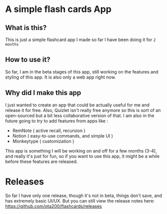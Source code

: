 # A simple flash cards App 

## What is this? 
This is just a simple flashcard app I made so far I have been doing it for ``2 months ``

## How to use it? 
So far, I am in the beta stages of this app, still working on the features and styling of this app. It is also only a web app right now. 

## Why did I make this app 
I just wanted to create an app that could be actually useful for me and release it for free. Also, Quizlet isn't really free anymore so this is sort of an open-sourced but a bit less collaborative version of that. I am also in the future going to try to add features from apps like : 
- RemNote ( active recall, recursion )
- Notion ( easy-to-use commands, and simple UI )
- Monkeytype ( customization )

This app is something I will be working on and off for a few months (3-4), and really it's just for fun, so if you want to use this app, it might be a while before these features are released. 

# Releases 
So far I have only one release, though it's not in beta, things don't save, and has extremely basic UI/UX. But you can still view the release notes here: 
https://github.com/ota200/flashcards/releases

